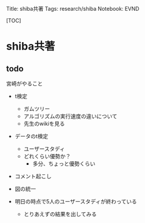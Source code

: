 Title: shiba共著
Tags: research/shiba
Notebook: EVND

[TOC]

# shiba共著

## todo
宮崎がやること
+ t検定
  + ガムツリー
  + アルゴリズムの実行速度の違いについて
  + 先生のwikiを見る
+ データのt検定
  + ユーザースタディ
  + どれくらい優勢か？
    + 多分、ちょっと優勢くらい
+ コメント起こし



+ 図の統一
+ 明日の時点で5人のユーザースタディが終わっている
  + とりあえずの結果を出してみる
